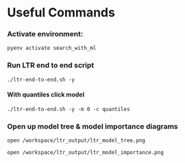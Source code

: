 # Useful Commands


### Activate environment:

`pyenv activate search_with_ml`

### Run LTR end to end script

`./ltr-end-to-end.sh -y`

#### With quantiles click model

`./ltr-end-to-end.sh -y -m 0 -c quantiles`

### Open up model tree & model importance diagrams

`open /workspace/ltr_output/ltr_model_tree.png`

`open /workspace/ltr_output/ltr_model_importance.png`